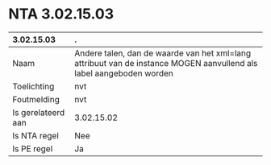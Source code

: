 # NTA 3.02.15.03

 3.02.15.03 | . 
 :--- | :--- 
 Naam | Andere talen, dan de waarde van het xml=lang attribuut van de instance MOGEN aanvullend als label aangeboden worden 
 Toelichting | nvt 
 Foutmelding | nvt 
 Is gerelateerd aan | 3.02.15.02 
 Is NTA regel | Nee 
 Is PE regel | Ja 
